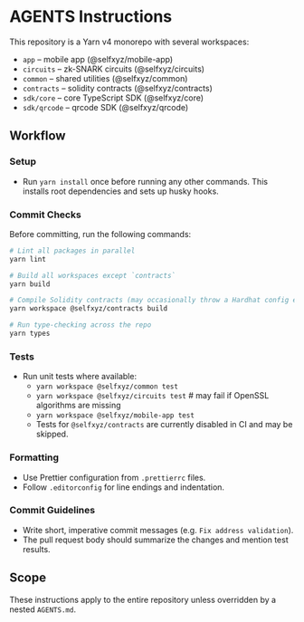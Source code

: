 # AGENTS Instructions

This repository is a Yarn v4 monorepo with several workspaces:
- `app` – mobile app (@selfxyz/mobile-app)
- `circuits` – zk-SNARK circuits (@selfxyz/circuits)
- `common` – shared utilities (@selfxyz/common)
- `contracts` – solidity contracts (@selfxyz/contracts)
- `sdk/core` – core TypeScript SDK (@selfxyz/core)
- `sdk/qrcode` – qrcode SDK (@selfxyz/qrcode)

## Workflow

### Setup
- Run `yarn install` once before running any other commands. This installs root dependencies and sets up husky hooks.

### Commit Checks
Before committing, run the following commands:

```bash
# Lint all packages in parallel
yarn lint

# Build all workspaces except `contracts`
yarn build

# Compile Solidity contracts (may occasionally throw a Hardhat config error)
yarn workspace @selfxyz/contracts build

# Run type-checking across the repo
yarn types
```

### Tests
- Run unit tests where available:
  - `yarn workspace @selfxyz/common test`
  - `yarn workspace @selfxyz/circuits test`  # may fail if OpenSSL algorithms are missing
  - `yarn workspace @selfxyz/mobile-app test`
  - Tests for `@selfxyz/contracts` are currently disabled in CI and may be skipped.

### Formatting
- Use Prettier configuration from `.prettierrc` files.
- Follow `.editorconfig` for line endings and indentation.

### Commit Guidelines
- Write short, imperative commit messages (e.g. `Fix address validation`).
- The pull request body should summarize the changes and mention test results.

## Scope
These instructions apply to the entire repository unless overridden by a nested `AGENTS.md`.
